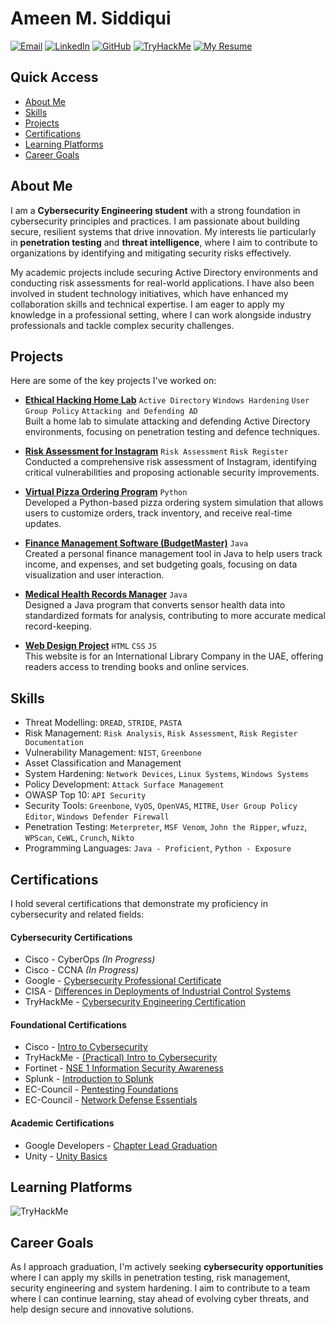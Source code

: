 # Ameen M. Siddiqui

[![Email](https://img.shields.io/badge/Email-amssidds%40gmail.com-red?logo=gmail&logoColor=white)](mailto:amssidds@gmail.com)
[![LinkedIn](https://img.shields.io/badge/LinkedIn-AmeenMS03-blue?logo=linkedin&logoColor=white)](https://www.linkedin.com/in/ameen-siddiqui-370a7a185/)
[![GitHub](https://img.shields.io/badge/GitHub-AmeenMS03-black?logo=github&logoColor=white)](https://github.com/AmeenMS03)
[![TryHackMe](https://img.shields.io/badge/TryHackMe-amssidds-brightgreen?logo=tryhackme&logoColor=white)](https://tryhackme.com/p/amssidds)
[![My Resume](https://img.shields.io/badge/My%20Resume-Ameen%20Siddiqui-orange?logo=readme&logoColor=white)](https://flowcv.com/resume/4e4dpvheht)



## Quick Access

- [About Me](#about-me)
- [Skills](#skills)
- [Projects](#projects)
- [Certifications](#certifications)
- [Learning Platforms](#learning-platforms)
- [Career Goals](#career-goals)



## About Me

I am a **Cybersecurity Engineering student** with a strong foundation in cybersecurity principles and practices. I am passionate about building secure, resilient systems that drive innovation. My interests lie particularly in **penetration testing** and **threat intelligence**, where I aim to contribute to organizations by identifying and mitigating security risks effectively.

My academic projects include securing Active Directory environments and conducting risk assessments for real-world applications. I have also been involved in student technology initiatives, which have enhanced my collaboration skills and technical expertise. I am eager to apply my knowledge in a professional setting, where I can work alongside industry professionals and tackle complex security challenges.



## Projects

Here are some of the key projects I've worked on:

- **[Ethical Hacking Home Lab](https://github.com/AmeenMS03/Ethical-Hacking-Home-Lab)** `Active Directory` `Windows Hardening` `User Group Policy` `Attacking and Defending AD` 
  <br> Built a home lab to simulate attacking and defending Active Directory environments, focusing on penetration testing and defence techniques.

- **[Risk Assessment for Instagram](https://github.com/AmeenMS03/Course-Project-Risk-Assessment-Report)** `Risk Assessment` `Risk Register` 
  <br> Conducted a comprehensive risk assessment of Instagram, identifying critical vulnerabilities and proposing actionable security improvements.

- **[Virtual Pizza Ordering Program](https://github.com/AmeenMS03/Virtual-Pizza-Ordering-Program)** `Python`  
  Developed a Python-based pizza ordering system simulation that allows users to customize orders, track inventory, and receive real-time updates.

- **[Finance Management Software (BudgetMaster)](https://github.com/AmeenMS03/Finance-Tracking)** `Java` 
  <br> Created a personal finance management tool in Java to help users track income, and expenses, and set budgeting goals, focusing on data visualization and user interaction.

- **[Medical Health Records Manager](https://github.com/AmeenMS03/Medical-Health-Records-Management)** `Java`
  <br> Designed a Java program that converts sensor health data into standardized formats for analysis, contributing to more accurate medical record-keeping.

- **[Web Design Project](https://github.com/AmeenMS03/WebDesignProject)** `HTML` `CSS` `JS`
  <br> This website is for an International Library Company in the UAE, offering readers access to trending books and online services.
  


## Skills

- Threat Modelling: `DREAD`, `STRIDE`, `PASTA`
- Risk Management: `Risk Analysis`, `Risk Assessment`, `Risk Register Documentation`
- Vulnerability Management: `NIST`, `Greenbone`
- Asset Classification and Management
- System Hardening: `Network Devices`, `Linux Systems`, `Windows Systems`
- Policy Development: `Attack Surface Management`
- OWASP Top 10: `API Security`
- Security Tools: `Greenbone`, `VyOS`, `OpenVAS`, `MITRE`, `User Group Policy Editor`, `Windows Defender Firewall`
- Penetration Testing: `Meterpreter`, `MSF Venom`, `John the Ripper`, `wfuzz`, `WPScan`, `CeWL`, `Crunch`, `Nikto`
- Programming Languages: `Java - Proficient`, `Python - Exposure`




## Certifications

I hold several certifications that demonstrate my proficiency in cybersecurity and related fields:

#### Cybersecurity Certifications

- Cisco - CyberOps *(In Progress)*  
- Cisco - CCNA *(In Progress)*  
- Google - [Cybersecurity Professional Certificate](https://www.coursera.org/account/accomplishments/specialization/KM4GNJW4QUD3)  
- CISA - [Differences in Deployments of Industrial Control Systems](https://github.com/AmeenMS03/AmeenMS03/blob/main/certificates/CISA%20-%20Differences%20in%20Deployments%20of%20Industrial%20Control%20Systems%20(FY%2022).pdf)  
- TryHackMe - [Cybersecurity Engineering Certification](https://tryhackme-certificates.s3-eu-west-1.amazonaws.com/THM-KB7N5WGFY7.png)

#### Foundational Certifications

- Cisco - [Intro to Cybersecurity](https://github.com/AmeenMS03/AmeenMS03/blob/main/certificates/Cisco%20-%20Intro%20to%20Cybersecurity%20Certificate.pdf)  
- TryHackMe - [(Practical) Intro to Cybersecurity](https://tryhackme-certificates.s3-eu-west-1.amazonaws.com/THM-PGJQS7DHPE.png)  
- Fortinet - [NSE 1 Information Security Awareness](https://github.com/AmeenMS03/AmeenMS03/blob/main/certificates/Fortinet%20-%20Information%20Security%20Awareness%20Completion.pdf)
- Splunk - [Introduction to Splunk](https://github.com/AmeenMS03/AmeenMS03/blob/main/certificates/Splunk%20-%20Intro%20to%20Splunk.pdf)
- EC-Council - [Pentesting Foundations](https://github.com/AmeenMS03/AmeenMS03/blob/main/certificates/EC-Council%20-%20Pentesting%20Foundations.pdf)  
- EC-Council - [Network Defense Essentials](https://github.com/AmeenMS03/AmeenMS03/blob/main/certificates/EC-Council%20-%20Pentesting%20Foundations.pdf)

#### Academic Certifications

- Google Developers - [Chapter Lead Graduation](https://github.com/AmeenMS03/AmeenMS03/blob/main/certificates/Google%20Developers%20-%20Chapter%20Lead%20-%20Graduation%20Certificate.pdf)  
- Unity - [Unity Basics](https://github.com/AmeenMS03/AmeenMS03/blob/main/certificates/ADUi%20-%20Unity%20Beginners%20Certificate.pdf)





## Learning Platforms

<img src="https://tryhackme-badges.s3.amazonaws.com/amssidds.png" alt="TryHackMe">



## Career Goals

As I approach graduation, I'm actively seeking **cybersecurity opportunities** where I can apply my skills in penetration testing, risk management, security engineering and system hardening. I aim to contribute to a team where I can continue learning, stay ahead of evolving cyber threats, and help design secure and innovative solutions.

